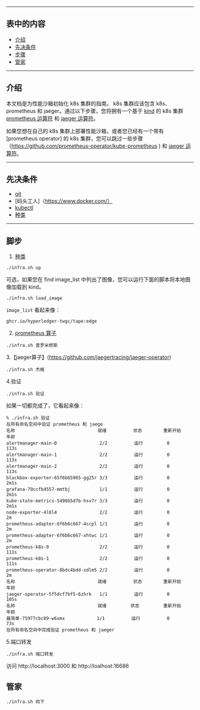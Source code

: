 
---

## 表中的内容

* [介绍](#introduce)
* [先决条件](#prerequisites)
* [步骤](#steps)
* [管家](#家政)

---
## 介绍
本文档是为性能沙箱初始化 k8s 集群的指南。 k8s 集群应该包含 k8s、prometheus 和 jaeger。通过以下步骤，您将拥有一个基于 [kind](https://kind.sigs.k8s.io) 的 k8s 集群
[prometheus 运算符](https://github.com/prometheus-operator/kube-prometheus) 和 [jaeger 运算符](https://github.com/jaegertracing/jaeger-operator)。

如果您想在自己的 k8s 集群上部署性能沙箱，或者您已经有一个带有 [prometheus operator] 的 k8s 集群，您可以跳过一些步骤（https://github.com/prometheus-operator/kube-prometheus ) 和 [jaeger 运算符](https://github.com/jaegertracing/jaeger-operator)。

---
## 先决条件
- [git](https://github.com/)
- [码头工人]（https://www.docker.com/）
- [kubectl](https://kubernetes.io/docs/tasks/tools/)
- [种类](https://kind.sigs.k8s.io)

---

## 脚步
1. [种类](https://kind.sigs.k8s.io)
```外壳
./infra.sh up
```

可选，如果您在 find image_list 中列出了图像，您可以运行下面的脚本将本地图像加载到 kind。
```外壳
./infra.sh load_image
```
`image_list` 看起来像：
```外壳
ghcr.io/hyperledger-twgc/tape:edge
```

2. [prometheus 算子](https://github.com/prometheus-operator/kube-prometheus)
```外壳
./infra.sh 普罗米修斯
```

3.【jaeger算子】(https://github.com/jaegertracing/jaeger-operator)
```外壳
./infra.sh 杰格
```

4.验证
```外壳
./infra.sh 验证
```
如果一切都完成了，它看起来像：
```外壳
% ./infra.sh 验证
在所有命名空间中验证 prometheus 和 jaege
名称                               就绪          状态        重新开始            年龄
alertmanager-main-0                2/2          运行         0                  113s
alertmanager-main-1                2/2          运行         0                  113s
alertmanager-main-2                2/2          运行         0                  113s
blackbox-exporter-65f6b65965-gg25r 3/3          运行         0                  2m1s
grafana-79ccfb4557-mmtbj           1/1          运行         0                  2m1s
kube-state-metrics-5498b5d7b-hsv7r 3/3          运行         0                  2m1s
node-exporter-4l8l4                2/2          运行         0                  2m
prometheus-adapter-6f6b6c667-4ccpl 1/1          运行         0                  2m
prometheus-adapter-6f6b6c667-xhtwc 1/1          运行         0                  2m
prometheus-k8s-0                   2/2          运行         0                  111s
prometheus-k8s-1                   2/2          运行         0                  111s
prometheus-operator-8bdc4bdd-xdlm5 2/2          运行         0                  2m
名称                               就绪          状态        重新开始     年龄
jaeger-operator-5f5dcf7bf5-6zhrk   1/1          运行         0           105s
名称                               就绪         状态         重新开始     年龄
最简单-75977cbc89-w6xmx            1/1          运行          0          73s
在所有命名空间中完成验证 prometheus 和 jaeger
```

5.端口转发
```外壳
./infra.sh 端口转发
```
访问 http://localhost:3000 和 http://loalhost:16686

## 管家
```外壳
./infra.sh 向下
```

